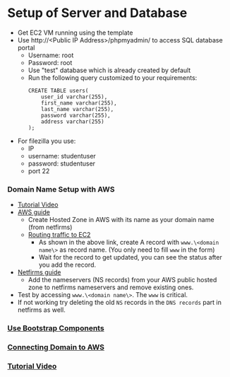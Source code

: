 # Setup of Server and Database
- Get EC2 VM running using the template
- Use http://\<Public IP Address\>/phpmyadmin/ to access SQL database portal
  - Username: root
  - Password: root
  - Use "test" database which is already created by default
  - Run the following query customized to your requirements: 
    ```
    CREATE TABLE users(
        user_id varchar(255),
        first_name varchar(255),
        last_name varchar(255),
        password varchar(255),
        address varchar(255)
    );
    ```
- For filezilla you use:
  - IP
  - username: studentuser
  - password: studentuser 
  - port 22

### Domain Name Setup with AWS
- [Tutorial Video](https://youtu.be/0JY8KnwPMY0)
- [AWS guide](https://docs.aws.amazon.com/Route53/latest/DeveloperGuide/migrate-dns-domain-inactive.html)
  - Create Hosted Zone in AWS with its name as your domain name (from netfirms)
  - [Routing traffic to EC2](https://docs.aws.amazon.com/Route53/latest/DeveloperGuide/routing-to-ec2-instance.html)
    - As shown in the above link, create A record with `www.\<domain name\>` as record name. (You only need to fill `www` in the form)
    - Wait for the record to get updated, you can see the status after you add the record.
- [Netfirms guide](https://www.netfirms.com/help/article/domain-management-how-to-update-nameservers)
  - Add the nameservers (NS records) from your AWS public hosted zone to netfirms nameservers and remove existing ones. 
- Test by accessing `www.\<domain name\>`. The `www` is critical.
- If not working try deleting the old `NS` records in the `DNS records` part in netfirms as well.

### [Use Bootstrap Components](https://getbootstrap.com/2.3.2/components.html)

### [Connecting Domain to AWS](https://courseworks2.columbia.edu/courses/143207/discussion_topics/829433)
### [Tutorial Video](https://www.youtube.com/watch?v=2RFAKqJ1xWE)
